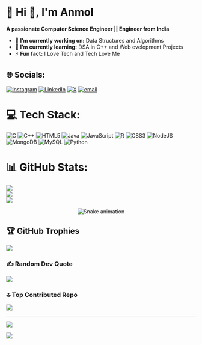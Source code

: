 # 💫 Hi 👋, I'm Anmol
**A passionate Computer Science Engineer || Engineer from India**

- 🔭 **I’m currently working on:** Data Structures and Algorithms 
- 🌱 **I’m currently learning:** DSA in C++ and Web evelopment Projects
- ⚡ **Fun fact:** I Love Tech and Tech Love Me
## 🌐 Socials:
[![Instagram](https://img.shields.io/badge/Instagram-%23E4405F.svg?logo=Instagram&logoColor=white)](https://instagram.com/gupta_anmol_010) [![LinkedIn](https://img.shields.io/badge/LinkedIn-%230077B5.svg?logo=linkedin&logoColor=white)](https://linkedin.com/in/anmol3101) [![X](https://img.shields.io/badge/X-black.svg?logo=X&logoColor=white)](https://x.com/anmol_3101) [![email](https://img.shields.io/badge/Email-D14836?logo=gmail&logoColor=white)](mailto:anmolgupta1478@gmail.com) 

# 💻 Tech Stack:
![C](https://img.shields.io/badge/c-%2300599C.svg?style=for-the-badge&logo=c&logoColor=white) ![C++](https://img.shields.io/badge/c++-%2300599C.svg?style=for-the-badge&logo=c%2B%2B&logoColor=white) ![HTML5](https://img.shields.io/badge/html5-%23E34F26.svg?style=for-the-badge&logo=html5&logoColor=white) ![Java](https://img.shields.io/badge/java-%23ED8B00.svg?style=for-the-badge&logo=openjdk&logoColor=white) ![JavaScript](https://img.shields.io/badge/javascript-%23323330.svg?style=for-the-badge&logo=javascript&logoColor=%23F7DF1E) ![R](https://img.shields.io/badge/r-%23276DC3.svg?style=for-the-badge&logo=r&logoColor=white) ![CSS3](https://img.shields.io/badge/css3-%231572B6.svg?style=for-the-badge&logo=css3&logoColor=white) ![NodeJS](https://img.shields.io/badge/node.js-6DA55F?style=for-the-badge&logo=node.js&logoColor=white) ![MongoDB](https://img.shields.io/badge/MongoDB-%234ea94b.svg?style=for-the-badge&logo=mongodb&logoColor=white) ![MySQL](https://img.shields.io/badge/mysql-4479A1.svg?style=for-the-badge&logo=mysql&logoColor=white) ![Python](https://img.shields.io/badge/python-3670A0?style=for-the-badge&logo=python&logoColor=ffdd54)
# 📊 GitHub Stats:
![](https://github-readme-stats.vercel.app/api?username=anmolgupta-github&theme=radical&hide_border=false&include_all_commits=true&count_private=false)<br/>
![](https://nirzak-streak-stats.vercel.app/?user=anmolgupta-github&theme=radical&hide_border=false)<br/>
![](https://github-readme-stats.vercel.app/api/top-langs/?username=anmolgupta-github&theme=radical&hide_border=false&include_all_commits=true&count_private=false&layout=compact)


<!-- Snake Game Repo View -->

<div align="center">
  <img src="https://profile-readme-generator.com/assets/snake.svg" alt="Snake animation" />
</div>


## 🏆 GitHub Trophies
![](https://github-profile-trophy.vercel.app/?username=anmolgupta-github&theme=radical&no-frame=false&no-bg=true&margin-w=4)

### ✍️ Random Dev Quote
![](https://quotes-github-readme.vercel.app/api?type=horizontal&theme=radical)

### 🔝 Top Contributed Repo
![](https://github-contributor-stats.vercel.app/api?username=anmolgupta-github&limit=5&theme=dark&combine_all_yearly_contributions=true)

---
[![](https://visitcount.itsvg.in/api?id=anmolgupta-github&icon=0&color=0)](https://visitcount.itsvg.in)

<!-- Proudly created with GPRM ( https://gprm.itsvg.in ) -->

![](https://leetcard.jacoblin.cool/anmollcode?ext=heatmap)
